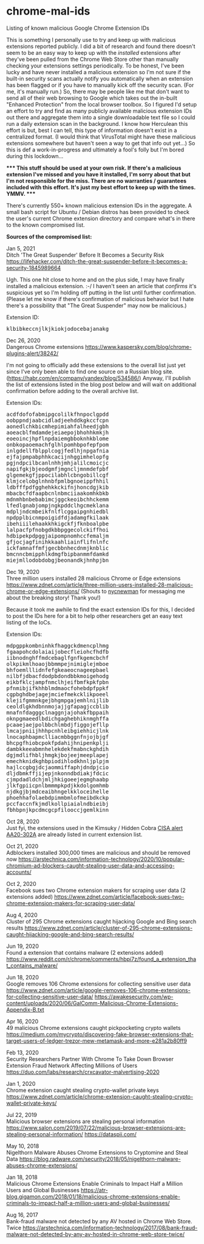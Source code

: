 # chrome-mal-ids
Listing of known malicious Google Chrome Extension IDs

This is something I personally use to try and keep up with malicious extensions reported publicly.  I did a bit of research and found there doesn't seem to be an easy way to keep up with the *installed* extensions after they've been pulled from the Chrome Web Store other than manually checking your extensions settings periodically.  To be honest, I've been lucky and have never installed a malicious extension so I'm not sure if the built-in security scans actually notify you automatically when an extension has been flagged or if you have to manually kick off the security scan.  (For me, it's manually run.)  So, there may be people like me that don't want to send all of their web browsing to Google which takes out the in-built "Enhanced Protection" from the local browser toolbox.  So I figured I'd setup an effort to try and find as many publicly available malicious extension IDs out there and aggregate them into a single downloadable text file so I could run a daily extension scan in the background.  I know how Herculean this effort is but, best I can tell, this type of information doesn't exist in a centralized format.  (I would think that VirusTotal might have these malicious extensions somewhere but haven't seen a way to get that info out yet...)  So this is def a work-in-progress and ultimately a fool's folly but I'm bored during this lockdown...

<b>*** This stuff should be used at your own risk.  If there's a malicious extension I've missed and you have it installed, I'm sorry about that but I'm not responsible for the miss.  There are no warranties / guarantees included with this effort.  It's just my best effort to keep up with the times.  YMMV. ***</b>

There's currently 550+ known malicious extension IDs in the aggregate.  A small bash script for Ubuntu / Debian distros has been provided to check the user's current Chrome extension directory and compare what's in there to the known compromised list. 

<b>Sources of the compromised list:</b> 

Jan 5, 2021<br>
Ditch 'The Great Suspender' Before It Becomes a Security Risk  https://lifehacker.com/ditch-the-great-suspender-before-it-becomes-a-security-1845989664

Ugh.  This one hit close to home and on the plus side, I may have finally installed a malicious extension. :-/  I haven't seen an article that *confirms* it's suspicious yet so I'm holding off putting in the list until further confirmation.  (Please let me know if there's confirmation of malicious behavior but I hate there's a possibility that "The Great Suspender" may now be malicious.)

Extension ID:
<pre>
klbibkeccnjlkjkiokjodocebajanakg
</pre>

Dec 26, 2020<br>
Dangerous Chrome extensions https://www.kaspersky.com/blog/chrome-plugins-alert/38242/ 

I'm not going to officially add these extensions to the overall list just yet since I've only been able to find one source on a Russian blog site. (https://habr.com/en/company/yandex/blog/534586/) Anyway, I'll publish the list of extensions listed in the blog post below and will wait on additional confirmation before adding to the overall archive list.

Extension IDs:
<pre>
acdfdofofabmipgcolilkfhnpoclgpdd
oobppndjaabcidladjeehddkgkccfcpn
aonedlchkbicmhepimiahfalheedjgbh
aoeacblfmdamdejeiaepojbhohhkmkjh
eoeoincjhpflnpdaiemgbboknhkblome
onbkopaoemachfglhlpomhbpofepfpom
inlgdellfblpplcogjfedlhjnpgafnia
ejfajpmpabphhkcacijnhggimhelopfg
pgjndpcilbcanlnhhjmhjalilcmoicjc
napifgkjbjeodgmfjmgncljmnmdefpbf
glgemekgfjppocilabhlcbngobillcgf
klmjcelobglnhnbfpmlbgnoeippfhhil
ldbfffpdfgghehkkckifnjhoncdgjkib
mbacbcfdfaapbcnlnbmciiaakomhkbkb
mdnmhbnbebabimcjggckeoibchhckemm
lfedlgnabjompjngkpddclhgcmeklana
mdpljndcmbeikfnlflcggaipgnhiedbl
npdpplbicnmpoigidfdjadamgfkilaak
ibehiiilehaakkhkigckfjfknboalpbe
lalpacfpfnobgdkbbpggecolckiffhoi
hdbipekpdpggjaipompnomhccfemaljm
gfjocjagfinihkkaahliainflifnlnfc
ickfamnaffmfjgecbbnhecdnmjknblic
bmcnncbmipphlkdmgfbipbanmmfdamkd
miejmllodobdobgjbeonandkjhnhpjbn
</pre>

Dec 19, 2020<br>
Three million users installed 28 malicious Chrome or Edge extensions https://www.zdnet.com/article/three-million-users-installed-28-malicious-chrome-or-edge-extensions/ (Shouts to <a href=https://github.com/nycnewman>nycnewman</a> for messaging me about the breaking story!  Thank you!)

Because it took me awhile to find the exact extension IDs for this, I decided to post the IDs here for a bit to help other researchers get an easy text listing of the IoCs.

Extension IDs:
<pre>
mdpgppkombninhkfhaggckdmencplhmg
fgaapohcdolaiaijobecfleiohcfhdfb
iibnodnghffmdcebaglfgnfkgemcbchf
olkpikmlhoaojbbmmpejnimiglejmboe
bhfoemlllidnfefgkeaeocnageepbael
nilbfjdbacfdodpbdondbbkmoigehodg
eikbfklcjampfnmclhjeifbmfkpkfpbn
pfnmibjifkhhblmdmaocfohebdpfppkf
cgpbghdbejagejmciefmekcklikpoeel
klejifgmmnkgejbhgmpgajemhlnijlib
ceoldlgkhdbnnmojajjgfapagjccblib
mnafnfdagggclnaggnjajohakfbppaih
oknpgmaeedlbdichgaghebhiknmghffa
pcaaejaejpolbbchlmbdjfiggojefllp
lmcajpniijhhhpcnhleibgiehhicjlnk
lnocaphbapmclliacmbbggnfnjojbjgf
bhcpgfhiobcpokfpdahijhnipenkplji
dambkkeeabmnhelekdekfmabnckghdih
dgjmdlifhbljhmgkjbojeejmeeplapej
emechknidkghbpiodihlodkhnljplpjm
hajlccgbgjdcjaommiffaphjdndpjcio
dljdbmkffjijepjnkonndbdiakjfdcic
cjmpdadldchjmljhkigoeejegmghaabp
jlkfgpiicpnlbmmmpkpdjkkdolgomhmb
njdkgjbjmdceaibhngelkkloceihelle
phoehhafolaebdpimmbmlofmeibdkckp
pccfaccnfkjmdlkollpiaialndbieibj
fbhbpnjkpcdmcgcpfilooccjgemlkinn
</pre>

Oct 28, 2020<br>
Just fyi, the extensions used in the Kimsuky / Hidden Cobra <a href=https://us-cert.cisa.gov/ncas/alerts/aa20-301a>CISA alert AA20-302A</a> are already listed in current extension list.

Oct 21, 2020<br>
Adblockers installed 300,000 times are malicious and should be removed now  https://arstechnica.com/information-technology/2020/10/popular-chromium-ad-blockers-caught-stealing-user-data-and-accessing-accounts/

Oct 2, 2020<br>
Facebook sues two Chrome extension makers for scraping user data (2 extensions added) https://www.zdnet.com/article/facebook-sues-two-chrome-extension-makers-for-scraping-user-data/

Aug 4, 2020<br>
Cluster of 295 Chrome extensions caught hijacking Google and Bing search results  https://www.zdnet.com/article/cluster-of-295-chrome-extensions-caught-hijacking-google-and-bing-search-results/

Jun 19, 2020<br>
Found a extension that contains malware (2 extensions added) https://www.reddit.com/r/chrome/comments/hbpi7z/found_a_extension_that_contains_malware/

Jun 18, 2020<br>
Google removes 106 Chrome extensions for collecting sensitive user data https://www.zdnet.com/article/google-removes-106-chrome-extensions-for-collecting-sensitive-user-data/ https://awakesecurity.com/wp-content/uploads/2020/06/GalComm-Malicious-Chrome-Extensions-Appendix-B.txt

Apr 16, 2020<br>
49 malicious Chrome extensions caught pickpocketing crypto wallets  https://medium.com/mycrypto/discovering-fake-browser-extensions-that-target-users-of-ledger-trezor-mew-metamask-and-more-e281a2b80ff9

Feb 13, 2020<br>
Security Researchers Partner With Chrome To Take Down Browser Extension Fraud Network Affecting Millions of Users https://duo.com/labs/research/crxcavator-malvertising-2020

Jan 1, 2020<br>
Chrome extension caught stealing crypto-wallet private keys https://www.zdnet.com/article/chrome-extension-caught-stealing-crypto-wallet-private-keys/

Jul 22, 2019<br>
Malicious browser extensions are stealing personal information https://www.salon.com/2019/07/22/malicious-browser-extensions-are-stealing-personal-information/  https://dataspii.com/

May 10, 2018<br>
Nigelthorn Malware Abuses Chrome Extensions to Cryptomine and Steal Data https://blog.radware.com/security/2018/05/nigelthorn-malware-abuses-chrome-extensions/

Jan 18, 2018<br>
Malicious Chrome Extensions Enable Criminals to Impact Half a Million Users and Global Businesses https://atr-blog.gigamon.com/2018/01/18/malicious-chrome-extensions-enable-criminals-to-impact-half-a-million-users-and-global-businesses/

Aug 16, 2017<br>
Bank-fraud malware not detected by any AV hosted in Chrome Web Store. Twice https://arstechnica.com/information-technology/2017/08/bank-fraud-malware-not-detected-by-any-av-hosted-in-chrome-web-store-twice/

 
